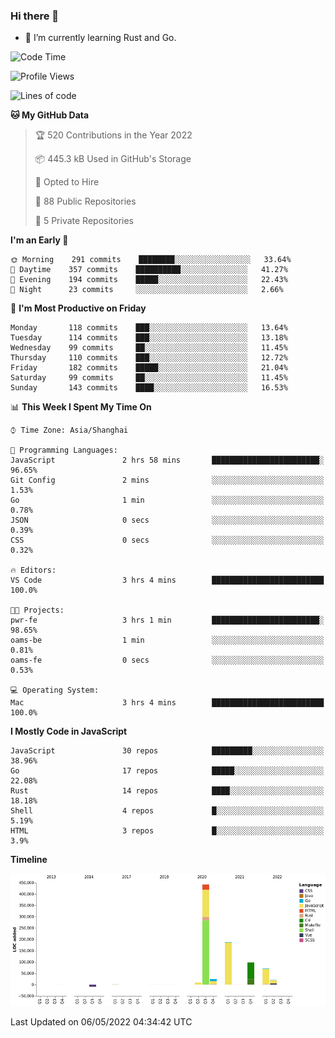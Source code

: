 ### Hi there 👋

- 🌱 I’m currently learning Rust and Go.

<!--START_SECTION:waka-->
![Code Time](http://img.shields.io/badge/Code%20Time-353%20hrs%2041%20mins-blue)

![Profile Views](http://img.shields.io/badge/Profile%20Views-1-blue)

![Lines of code](https://img.shields.io/badge/From%20Hello%20World%20I%27ve%20Written-850%20Thousand%20lines%20of%20code-blue)

**🐱 My GitHub Data** 

> 🏆 520 Contributions in the Year 2022
 > 
> 📦 445.3 kB Used in GitHub's Storage 
 > 
> 💼 Opted to Hire
 > 
> 📜 88 Public Repositories 
 > 
> 🔑 5 Private Repositories  
 > 
**I'm an Early 🐤** 

```text
🌞 Morning    291 commits    ████████░░░░░░░░░░░░░░░░░   33.64% 
🌆 Daytime    357 commits    ██████████░░░░░░░░░░░░░░░   41.27% 
🌃 Evening    194 commits    █████░░░░░░░░░░░░░░░░░░░░   22.43% 
🌙 Night      23 commits     ░░░░░░░░░░░░░░░░░░░░░░░░░   2.66%

```
📅 **I'm Most Productive on Friday** 

```text
Monday       118 commits    ███░░░░░░░░░░░░░░░░░░░░░░   13.64% 
Tuesday      114 commits    ███░░░░░░░░░░░░░░░░░░░░░░   13.18% 
Wednesday    99 commits     ██░░░░░░░░░░░░░░░░░░░░░░░   11.45% 
Thursday     110 commits    ███░░░░░░░░░░░░░░░░░░░░░░   12.72% 
Friday       182 commits    █████░░░░░░░░░░░░░░░░░░░░   21.04% 
Saturday     99 commits     ██░░░░░░░░░░░░░░░░░░░░░░░   11.45% 
Sunday       143 commits    ████░░░░░░░░░░░░░░░░░░░░░   16.53%

```


📊 **This Week I Spent My Time On** 

```text
⌚︎ Time Zone: Asia/Shanghai

💬 Programming Languages: 
JavaScript               2 hrs 58 mins       ████████████████████████░   96.65% 
Git Config               2 mins              ░░░░░░░░░░░░░░░░░░░░░░░░░   1.53% 
Go                       1 min               ░░░░░░░░░░░░░░░░░░░░░░░░░   0.78% 
JSON                     0 secs              ░░░░░░░░░░░░░░░░░░░░░░░░░   0.39% 
CSS                      0 secs              ░░░░░░░░░░░░░░░░░░░░░░░░░   0.32%

🔥 Editors: 
VS Code                  3 hrs 4 mins        █████████████████████████   100.0%

🐱‍💻 Projects: 
pwr-fe                   3 hrs 1 min         ████████████████████████░   98.65% 
oams-be                  1 min               ░░░░░░░░░░░░░░░░░░░░░░░░░   0.81% 
oams-fe                  0 secs              ░░░░░░░░░░░░░░░░░░░░░░░░░   0.53%

💻 Operating System: 
Mac                      3 hrs 4 mins        █████████████████████████   100.0%

```

**I Mostly Code in JavaScript** 

```text
JavaScript               30 repos            █████████░░░░░░░░░░░░░░░░   38.96% 
Go                       17 repos            █████░░░░░░░░░░░░░░░░░░░░   22.08% 
Rust                     14 repos            ████░░░░░░░░░░░░░░░░░░░░░   18.18% 
Shell                    4 repos             █░░░░░░░░░░░░░░░░░░░░░░░░   5.19% 
HTML                     3 repos             █░░░░░░░░░░░░░░░░░░░░░░░░   3.9%

```


**Timeline**

![Chart not found](https://raw.githubusercontent.com/elton/elton/main/charts/bar_graph.png) 


 Last Updated on 06/05/2022 04:34:42 UTC
<!--END_SECTION:waka-->

<!--
**elton/elton** is a ✨ _special_ ✨ repository because its `README.md` (this file) appears on your GitHub profile.

Here are some ideas to get you started:

- 🔭 I’m currently working on ...
- 🌱 I’m currently learning ...
- 👯 I’m looking to collaborate on ...
- 🤔 I’m looking for help with ...
- 💬 Ask me about ...
- 📫 How to reach me: ...
- 😄 Pronouns: ...
- ⚡ Fun fact: ...
-->
